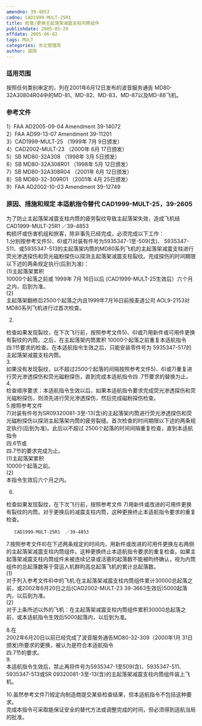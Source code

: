 ```yaml
---
amendno: 39-4853  
cadno: CAD1999-MULT-25R1  
title: 检查/更换主起落架减震支柱内筒组件  
publishdate: 2005-05-20  
effdate: 2005-06-02  
tags: MULT  
categories: 东北管理局  
author: 梁刚  
---
```

  
### 适用范围  
按照任何类别审定的，列在2001年6月12日发布的波音服务通告 MD80-32A30804R04中的MD-81、MD-82、MD-83、MD-87以及MD-88飞机。  
  
<!--more-->  
### 参考文件  
1）FAA AD2005-09-04 Amendment 39-14072  
2）FAA AD99-13-07 Amendment 39-11201  
3）CAD1999-MULT-25 （1999年 7月 9日颁发）  
4）CAD2002-MULT-23 （2000年 6月 17日颁发）  
5）SB MD80-32A308 （1998年 3月 5日颁发）  
6）SB MD80-32A308R01 （1998年 5月 12日颁发）  
7）SB MD80-32A308R04 （2001年 6月 12日颁发）  
8）SB MD80-32-309R01 （2001年 4月 25日颁发）  
9）FAA AD2002-10-03 Amendment 39-12749  
  
### 原因、措施和规定 本适航指令替代 CAD1999-MULT-25，39-2605  
为了防止主起落架减震支柱内筒的疲劳裂纹导致主起落架失效，造成飞机结  
       CAD1999-MULT-25R1  ／39-4853  
构损坏或伤害机组和旅客，除非事先已经完成，必须完成以下工作：  
1.分别按参考文件5)、6)或7)对装有件号为5935347-1至-509(含)、 5935347-511、或5935347-513的主起落架内筒的MD80系列飞机的主起落架减震支柱进行荧光渗透探伤和荧光磁粉探伤以探测主起落架减震支柱裂纹。完成探伤的时间期限以下述的两条规定执行(后到为准)：  
(1)主起落架累积  
10000个起落之前或 1999年 7月 16日以后 (CAD1999-MULT-25生效后）六个月之内，后到为准。  
(2)  
主起落架翻修后2500个起落之内且1999年7月16日前按麦道公司 AOL9-2153对MD80系列飞机进行过首次检查。  
  
2.  
检查如果发现裂纹，在下次飞行前，按照参考文件5)、6)或7)用新件或可用件更换有裂纹的内筒。之后，在主起落架内筒累积 10000个起落之前重复本适航指令  
四.1节要求的检查。在本适航指令生效之后，只能安装零件号为 5935347-517的主起落架减震支柱内筒。  
3.  
如果没有发现裂纹，以不超过2500个起落的间隔按照参考文件5)、6)或7)重复进行荧光渗透探伤和荧光磁粉探伤，直到完成本适航指令四 .7节要求的替换为止。  
4.  
检查顺序要求：本适航指令生效以后，如果本适航指令要求完成荧光渗透探伤和荧光磁粉探伤，则须先进行荧光渗透探伤，然后完成磁粉探伤检查。  
5.按照参考文件  
7)对装有件号为SR09320081-3至-13(含)的主起落架内筒进行荧光渗透探伤和荧光磁粉探伤以探测主起落架内筒的疲劳裂缝。首次检查的时间期限以下述的两条规定执行(后到为准)。此后以不超过 2500个起落的时间间隔重复检查，直到本适航指令  
四.6节或  
四.7节的要求完成为止。  
(1)主起落架累积  
10000个起落之前。  
(2)  
本指令生效后六个月之内。  
  
6.  
检查如果发现裂纹，在下次飞行前，按照参考文件 7)用新件或改进的可用件更换有裂纹的内筒。对于更换后的减震支柱内筒，这种更换终止本适航指令要求的重复检查。  
  
       CAD1999-MULT-25R1  ／39-4853  
7.按照参考文件8)在下述两条规定的时间内，用新件或改进的可用件更换左右两侧的主起落架减震支柱内筒组件。这种更换终止本适航指令要求的重复检查。如果主起落架减震支柱内筒组件未被连续记录或活塞的起落数不能被昀终确认，视为内筒组件的总起落数等于营运人机群昀高总起落飞机的累计总起落数。  
(1)  
对于列入参考文件8)中的飞机:在主起落架减震支柱内筒组件累计30000总起落之前，或2002年6月20日之后(CAD2002-MULT-23 39-3663生效后)5000起落内，以后到为准。  
(2)  
对于上条所述以外的飞机：在主起落架减震支柱内筒组件累积30000总起落之前，或本适航指令生效后5000起落内，以后到为准。  
  
8.在  
2002年6月20日以前已经完成了波音服务通告MD80-32-309（2000年1月 31日颁发)所要求的更换，被认为是符合本适航指令  
四.7节的要求。  
9.  
本适航指令生效后，禁止再将件号为5935347-1至509(含)、5935347-511、 5935347-513或SR 09320081-3至-13(含)的主起落架减震支柱内筒组件装上飞机。  
  
10.虽然参考文件7)规定向制造商提交某些检查结果，但本适航指令不包括这种要求。  
完成本指令可采取能保证安全的替代方法或调整完成的时间，但必须得到适航当局的批准。  

